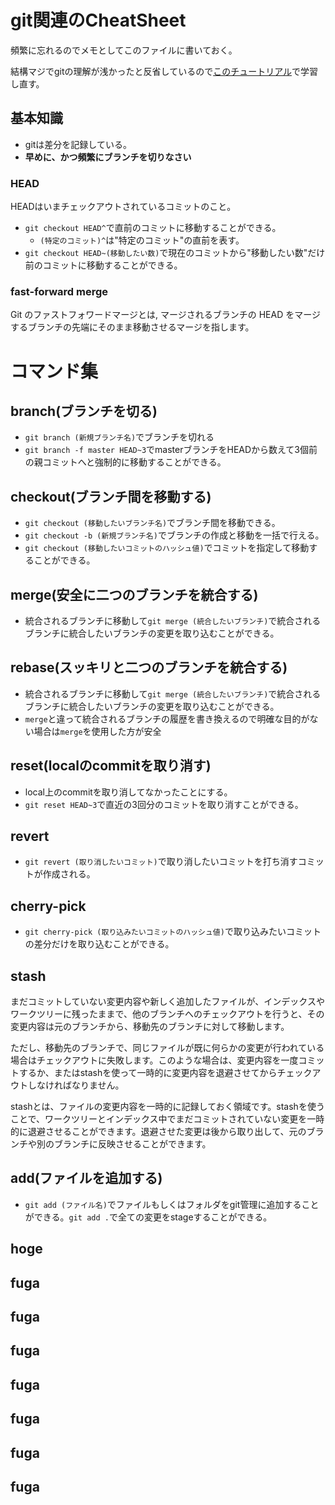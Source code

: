 # git関連のCheatSheet

頻繁に忘れるのでメモとしてこのファイルに書いておく。

結構マジでgitの理解が浅かったと反省しているので[このチュートリアル](http://k.swd.cc/learnGitBranching-ja/)で学習し直す。

## 基本知識

- gitは差分を記録している。
- **早めに、かつ頻繁にブランチを切りなさい**

### HEAD

HEADはいまチェックアウトされているコミットのこと。

- `git checkout HEAD^`で直前のコミットに移動することができる。
  - `(特定のコミット)^`は"特定のコミット"の直前を表す。
- `git checkout HEAD~(移動したい数)`で現在のコミットから"移動したい数"だけ前のコミットに移動することができる。

### fast-forward merge

Git のファストフォワードマージとは, マージされるブランチの HEAD をマージするブランチの先端にそのまま移動させるマージを指します。


# コマンド集

## branch(ブランチを切る)

- `git branch (新規ブランチ名)`でブランチを切れる
- `git branch -f master HEAD~3`でmasterブランチをHEADから数えて3個前の親コミットへと強制的に移動することができる。



## checkout(ブランチ間を移動する)

- `git checkout (移動したいブランチ名)`でブランチ間を移動できる。
- `git checkout -b (新規ブランチ名)`でブランチの作成と移動を一括で行える。
- `git checkout (移動したいコミットのハッシュ値)`でコミットを指定して移動することができる。

## merge(安全に二つのブランチを統合する)

- 統合されるブランチに移動して`git merge (統合したいブランチ)`で統合されるブランチに統合したいブランチの変更を取り込むことができる。

## rebase(スッキリと二つのブランチを統合する)

- 統合されるブランチに移動して`git merge (統合したいブランチ)`で統合されるブランチに統合したいブランチの変更を取り込むことができる。
- `merge`と違って統合されるブランチの履歴を書き換えるので明確な目的がない場合は`merge`を使用した方が安全

## reset(localのcommitを取り消す)

- local上のcommitを取り消してなかったことにする。
- `git reset HEAD~3`で直近の3回分のコミットを取り消すことができる。

## revert

- `git revert (取り消したいコミット)`で取り消したいコミットを打ち消すコミットが作成される。

## cherry-pick

- `git cherry-pick (取り込みたいコミットのハッシュ値)`で取り込みたいコミットの差分だけを取り込むことができる。

## stash

まだコミットしていない変更内容や新しく追加したファイルが、インデックスやワークツリーに残ったままで、他のブランチへのチェックアウトを行うと、その変更内容は元のブランチから、移動先のブランチに対して移動します。

ただし、移動先のブランチで、同じファイルが既に何らかの変更が行われている場合はチェックアウトに失敗します。このような場合は、変更内容を一度コミットするか、またはstashを使って一時的に変更内容を退避させてからチェックアウトしなければなりません。

stashとは、ファイルの変更内容を一時的に記録しておく領域です。stashを使うことで、ワークツリーとインデックス中でまだコミットされていない変更を一時的に退避させることができます。退避させた変更は後から取り出して、元のブランチや別のブランチに反映させることができます。

## add(ファイルを追加する)

- `git add (ファイル名)`でファイルもしくはフォルダをgit管理に追加することができる。`git add .`で全ての変更をstageすることができる。

## hoge

## fuga
## fuga
## fuga
## fuga
## fuga
## fuga
## fuga
